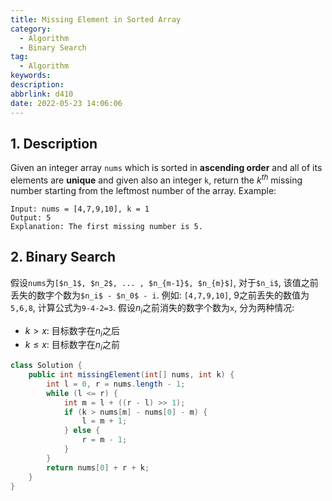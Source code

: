```yaml
---
title: Missing Element in Sorted Array
category:
  - Algorithm
  - Binary Search
tag:
  - Algorithm
keywords:
description:
abbrlink: d410
date: 2022-05-23 14:06:06
---
```


## 1. Description
Given an integer array `nums` which is sorted in **ascending order** and all of its elements are **unique** and given also an integer `k`, return the $k^{th}$ missing number starting from the leftmost number of the array.
Example:
```
Input: nums = [4,7,9,10], k = 1
Output: 5
Explanation: The first missing number is 5.
```


## 2. Binary Search
假设`nums`为`[$n_1$, $n_2$, ... , $n_{m-1}$, $n_{m}$]`, 对于`$n_i$`, 该值之前丢失的数字个数为`$n_i$ - $n_0$ - i`. 例如: `[4,7,9,10]`, 9之前丢失的数值为`5,6,8`, 计算公式为`9-4-2=3`.
假设$n_i$之前消失的数字个数为`x`, 分为两种情况:
* $k > x$: 目标数字在$n_i$之后
* $k \leq x$: 目标数字在$n_i$之前

```java
class Solution {
    public int missingElement(int[] nums, int k) {
        int l = 0, r = nums.length - 1;
        while (l <= r) {
            int m = l + ((r - l) >> 1);
            if (k > nums[m] - nums[0] - m) {
                l = m + 1;
            } else {
                r = m - 1;
            }
        }
        return nums[0] + r + k;
    }
}
```


